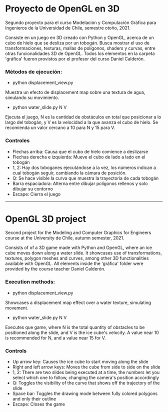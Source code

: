 # Proyecto de OpenGL en 3D

Segundo proyecto para el curso Modelación y Computación Gráfica para Ingenieros de la Universidad de Chile, semestre otoño, 2021.

Consiste en un juego en 3D creado con Python y OpenGL, acerca de un cubo de hielo que se desliza por un tobogán. Busca mostrar el uso de transformaciones, texturas, mallas de polígonos, shaders y curvas, entre otras funcionalidades 3D de OpenGL. Todos los elementos en la carpeta 'gráfica' fueron provistos por el profesor del curso Daniel Calderón.

### Métodos de ejecución:
- python displacement_view.py

Muestra un efecto de displacement map sobre una textura de agua, simulando su movimiento.
- python water_slide.py N V

Ejecuta el juego, N es la cantidad de obstáculos en total que posicionar a lo largo del tobogán, y V es la velocidad a la que avanza el cubo de hielo. Se recomienda un valor cercano a 10 para N y 15 para V.

### Controles
- Flechas arriba: Causa que el cubo de hielo comience a deslizarse
- Flechas derecha e izquierda: Mueve el cubo de lado a lado en el tobogán
- 1, 2: Hay dos toboganes ejecutándose a la vez, los números indican a cual tobogán seguir, cambiando la cámara de posición.
- Q: Se hace visible la curva que muestra la trayectoria de cada tobogán
- Barra espaciadora: Alterna entre dibujar polígonos rellenos y solo dibujar su contorno
- Escape: Cierra el juego
---
# OpenGL 3D project
Second project for the Modeling and Computer Graphics for Engineers course at the University de Chile, autumn semester, 2021.

Consists of of a 3D game made with Python and OpenGL, where an ice cube moves down along a water slide. It showcases use of transformations, textures, polygon meshes and curves, among other 3D functionalities available with OpenGL. All elements inside the 'gráfica' folder were provided by the course teacher Daniel Calderón.
### Execution methods:
- python displacement_view.py

Showcases a displacement map effect over a water texture, simulating movement.

- python water_slide.py N V

Executes que game, where N is the total quantity of obstacles to be positioned along the slide, and V is the ice cube's velocity. A value near 10 is recommended for N, and a value near 15 for V.

### Controls

- Up arrow key: Causes the ice cube to start moving along the slide
- Right and left arrow keys: Moves the cube from side to side on the slide
- 1, 2: There are two slides being executed at a time, the numbers let you select which one to follow, changing the camera's position accordingly
- Q: Toggles the visibility of the curve that shows off the trajectory of the slide
- Space bar: Toggles the drawing mode between fully colored polygons and only their outline
- Escape: Closes the game